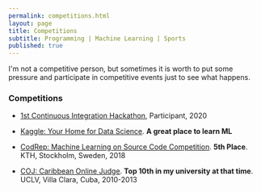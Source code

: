 ```yaml
---
permalink: competitions.html
layout: page
title: Competitions
subtitle: Programming | Machine Learning | Sports  
published: true
---
```


I'm not a competitive person, but sometimes it is worth to put some pressure and participate in competitive events just to see what happens.

### Competitions

- [1st Continuous Integration Hackathon](https://kth.github.io/ci-hackathon), Participant, 2020

- [Kaggle: Your Home for Data Science](https://www.kaggle.com/cesarsoto). **A great place to learn ML**

- [CodRep: Machine Learning on Source Code Competition](https://github.com/KTH/CodRep-competition). **5th Place**. KTH, Stockholm, Sweden, 2018

- [COJ: Caribbean Online Judge](http://coj.uci.cu/user/useraccount.xhtml?username=CeSaR_uclv). **Top 10th in my university at that time**. UCLV, Villa Clara, Cuba, 2010-2013
